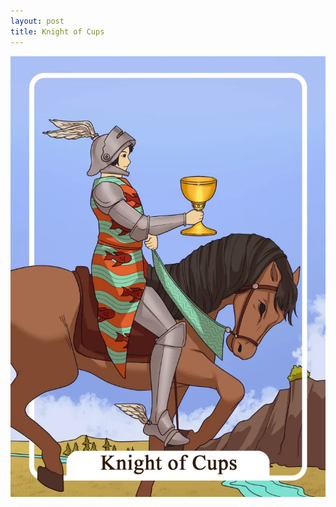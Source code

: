 ```yaml
---
layout: post
title: Knight of Cups
---
```


![](../images/Knight-of-Cups-Tarot-Card-Meaning-732x1024.webp)
